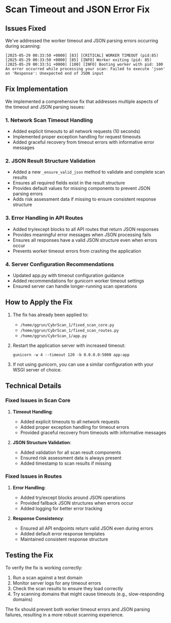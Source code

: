 # Scan Timeout and JSON Error Fix

## Issues Fixed

We've addressed the worker timeout and JSON parsing errors occurring during scanning:

```
[2025-05-29 00:33:50 +0000] [83] [CRITICAL] WORKER TIMEOUT (pid:85)
[2025-05-29 00:33:50 +0000] [85] [INFO] Worker exiting (pid: 85)
[2025-05-29 00:33:51 +0000] [100] [INFO] Booting worker with pid: 100  
An error occurred while processing your scan: Failed to execute 'json' on 'Response': Unexpected end of JSON input
```

## Fix Implementation

We implemented a comprehensive fix that addresses multiple aspects of the timeout and JSON parsing issues:

### 1. Network Scan Timeout Handling

- Added explicit timeouts to all network requests (10 seconds)
- Implemented proper exception handling for request timeouts
- Added graceful recovery from timeout errors with informative error messages

### 2. JSON Result Structure Validation

- Added a new `_ensure_valid_json` method to validate and complete scan results
- Ensures all required fields exist in the result structure
- Provides default values for missing components to prevent JSON parsing errors
- Adds risk assessment data if missing to ensure consistent response structure

### 3. Error Handling in API Routes

- Added try/except blocks to all API routes that return JSON responses
- Provides meaningful error messages when JSON processing fails
- Ensures all responses have a valid JSON structure even when errors occur
- Prevents worker timeout errors from crashing the application

### 4. Server Configuration Recommendations

- Updated app.py with timeout configuration guidance
- Added recommendations for gunicorn worker timeout settings
- Ensured server can handle longer-running scan operations

## How to Apply the Fix

1. The fix has already been applied to:
   - `/home/ggrun/CybrScan_1/fixed_scan_core.py`
   - `/home/ggrun/CybrScan_1/fixed_scan_routes.py`
   - `/home/ggrun/CybrScan_1/app.py`

2. Restart the application server with increased timeout:
   ```
   gunicorn -w 4 --timeout 120 -b 0.0.0.0:5000 app:app
   ```

3. If not using gunicorn, you can use a similar configuration with your WSGI server of choice.

## Technical Details

### Fixed Issues in Scan Core

1. **Timeout Handling**:
   - Added explicit timeouts to all network requests
   - Added proper exception handling for timeout errors
   - Provided graceful recovery from timeouts with informative messages

2. **JSON Structure Validation**:
   - Added validation for all scan result components
   - Ensured risk assessment data is always present
   - Added timestamp to scan results if missing

### Fixed Issues in Routes

1. **Error Handling**:
   - Added try/except blocks around JSON operations
   - Provided fallback JSON structures when errors occur
   - Added logging for better error tracking

2. **Response Consistency**:
   - Ensured all API endpoints return valid JSON even during errors
   - Added default error response templates
   - Maintained consistent response structure

## Testing the Fix

To verify the fix is working correctly:

1. Run a scan against a test domain
2. Monitor server logs for any timeout errors
3. Check the scan results to ensure they load correctly
4. Try scanning domains that might cause timeouts (e.g., slow-responding domains)

The fix should prevent both worker timeout errors and JSON parsing failures, resulting in a more robust scanning experience.